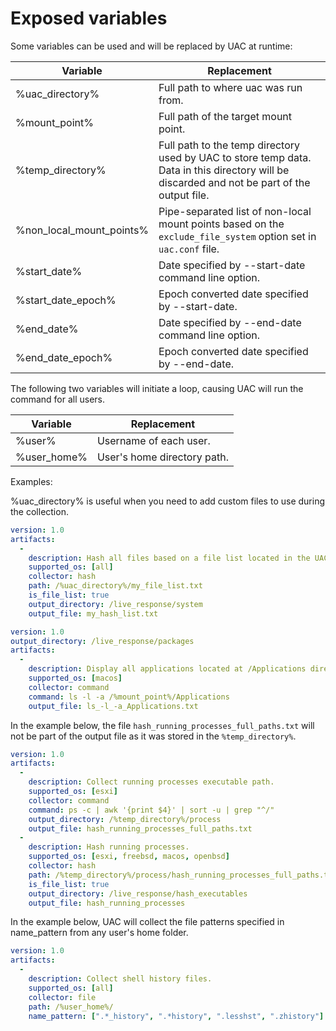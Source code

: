 # Exposed variables

Some variables can be used and will be replaced by UAC at runtime:

|Variable|Replacement|
|---|---|
|%uac_directory%|Full path to where uac was run from.|
|%mount_point%|Full path of the target mount point.|
|%temp_directory%|Full path to the temp directory used by UAC to store temp data. Data in this directory will be discarded and not be part of the output file.|
|%non_local_mount_points%|Pipe-separated list of non-local mount points based on the `exclude_file_system` option set in `uac.conf` file.|
|%start_date%|Date specified by --start-date command line option.|
|%start_date_epoch%|Epoch converted date specified by --start-date.|
|%end_date%|Date specified by --end-date command line option.|
|%end_date_epoch%|Epoch converted date specified by --end-date.|

The following two variables will initiate a loop, causing UAC will run the command for all users.

|Variable|Replacement|
|---|---|
|%user%|Username of each user.|
|%user_home%|User's home directory path.|

Examples:

%uac_directory% is useful when you need to add custom files to use during the collection.

```yaml
version: 1.0
artifacts:
  -
    description: Hash all files based on a file list located in the UAC directory.
    supported_os: [all]
    collector: hash
    path: /%uac_directory%/my_file_list.txt
    is_file_list: true
    output_directory: /live_response/system
    output_file: my_hash_list.txt
```

```yaml
version: 1.0
output_directory: /live_response/packages
artifacts:
  -
    description: Display all applications located at /Applications directory.
    supported_os: [macos]
    collector: command
    command: ls -l -a /%mount_point%/Applications
    output_file: ls_-l_-a_Applications.txt
```

In the example below, the file ```hash_running_processes_full_paths.txt``` will not be part of the output file as it was stored in the ```%temp_directory%```.

```yaml
version: 1.0
artifacts:
  -
    description: Collect running processes executable path.
    supported_os: [esxi]
    collector: command
    command: ps -c | awk '{print $4}' | sort -u | grep "^/"
    output_directory: /%temp_directory%/process
    output_file: hash_running_processes_full_paths.txt
  -
    description: Hash running processes.
    supported_os: [esxi, freebsd, macos, openbsd]
    collector: hash
    path: /%temp_directory%/process/hash_running_processes_full_paths.txt
    is_file_list: true
    output_directory: /live_response/hash_executables
    output_file: hash_running_processes
```

In the example below, UAC will collect the file patterns specified in name_pattern from any user's home folder.

```yaml
version: 1.0
artifacts:
  -
    description: Collect shell history files.
    supported_os: [all]
    collector: file
    path: /%user_home%/
    name_pattern: [".*_history", ".*history", ".lesshst", ".zhistory"]
```
